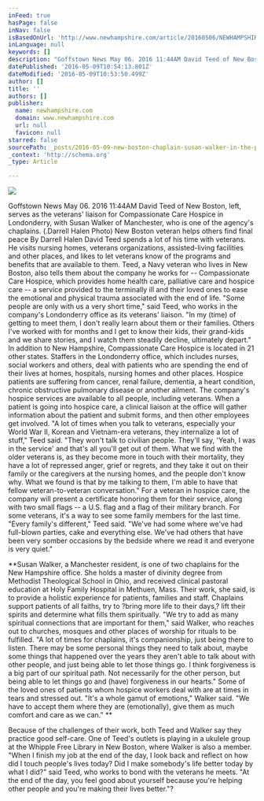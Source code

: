 ```yaml
---
inFeed: true
hasPage: false
inNav: false
isBasedOnUrl: 'http://www.newhampshire.com/article/20160506/NEWHAMPSHIRE1409/160509522/-1/newhampshire1409'
inLanguage: null
keywords: []
description: "Goffstown News May 06. 2016 11:44AM David Teed of New Boston, left, serves as the veterans' liaison for Compassionate Care Hospice in Londonderry, with Susan Walker of Manchester, who is one of the agency's chaplains. (.Darrell Halen Photo) New Boston veteran helps others find final peace By Darrell Halen David Teed spends a lot of his time with veterans. He visits nursing homes, veterans organizations, assisted-living facilities and other places, and likes to let veterans know of the programs and benefits that are available to them. Teed, a Navy veteran who lives in New Boston, also tells them about the company he works for – Compassionate Care Hospice, which provides home health care, palliative care and hospice care – a service provided to the terminally ill and their loved ones to ease the emotional and physical trauma associated with the end of life. \"Some people are only with us a very short time,\" said Teed, who works in the company's Londonderry office as its veterans' liaison. \"In my (time) of getting to meet them, I don't really learn about them or their families. Others I've worked with for months and I get to know their kids, their grand-kids and we share stories, and I watch them steadily decline, ultimately depart.\" In addition to New Hampshire, Compassionate Care Hospice is located in 21 other states. Staffers in the Londonderry office, which includes nurses, social workers and others, deal with patients who are spending the end of their lives at homes, hospitals, nursing homes and other places. Hospice patients are suffering from cancer, renal failure, dementia, a heart condition, chronic obstructive pulmonary disease or another ailment. The company's hospice services are available to all people, including veterans. When a patient is going into hospice care, a clinical liaison at the office will gather information about the patient and submit forms, and then other employees get involved. \"A lot of times when you talk to veterans, especially your World War II, Korean and Vietnam-era veterans, they internalize a lot of stuff,\" Teed said. \"They won't talk to civilian people. They'll say, 'Yeah, I was in the service' and that's all you'll get out of them. What we find with the older veterans is, as they become more in touch with their mortality, they have a lot of repressed anger, grief or regrets, and they take it out on their family or the caregivers at the nursing homes, and the people don't know why. What we found is that by me talking to them, I'm able to have that fellow veteran-to-veteran conversation.\" For a veteran in hospice care, the company will present a certificate honoring them for their service, along with two small flags – a U.S. flag and a flag of their military branch. For some veterans, it's a way to see some family members for the last time. \"Every family's different,\" Teed said. \"We've had some where we've had full-blown parties, cake and everything else. We've had others that have been very somber occasions by the bedside where we read it and everyone is very quiet.\" "
datePublished: '2016-05-09T10:54:13.801Z'
dateModified: '2016-05-09T10:53:50.499Z'
author: []
title: ''
authors: []
publisher:
  name: newhampshire.com
  domain: www.newhampshire.com
  url: null
  favicon: null
starred: false
sourcePath: _posts/2016-05-09-new-boston-chaplain-susan-walker-in-the-press.md
_context: 'http://schema.org'
_type: Article

---
```

![](https://the-grid-user-content.s3-us-west-2.amazonaws.com/d80a58f4-ac06-4ff5-a77c-763902e273a7.jpg)

Goffstown News May 06\. 2016 11:44AM David Teed of New Boston, left, serves as the veterans' liaison for Compassionate Care Hospice in Londonderry, with Susan Walker of Manchester, who is one of the agency's chaplains. (.Darrell Halen Photo) New Boston veteran helps others find final peace By Darrell Halen David Teed spends a lot of his time with veterans. He visits nursing homes, veterans organizations, assisted-living facilities and other places, and likes to let veterans know of the programs and benefits that are available to them. Teed, a Navy veteran who lives in New Boston, also tells them about the company he works for -- Compassionate Care Hospice, which provides home health care, palliative care and hospice care -- a service provided to the terminally ill and their loved ones to ease the emotional and physical trauma associated with the end of life. "Some people are only with us a very short time," said Teed, who works in the company's Londonderry office as its veterans' liaison. "In my (time) of getting to meet them, I don't really learn about them or their families. Others I've worked with for months and I get to know their kids, their grand-kids and we share stories, and I watch them steadily decline, ultimately depart." In addition to New Hampshire, Compassionate Care Hospice is located in 21 other states. Staffers in the Londonderry office, which includes nurses, social workers and others, deal with patients who are spending the end of their lives at homes, hospitals, nursing homes and other places. Hospice patients are suffering from cancer, renal failure, dementia, a heart condition, chronic obstructive pulmonary disease or another ailment. The company's hospice services are available to all people, including veterans. When a patient is going into hospice care, a clinical liaison at the office will gather information about the patient and submit forms, and then other employees get involved. "A lot of times when you talk to veterans, especially your World War II, Korean and Vietnam-era veterans, they internalize a lot of stuff," Teed said. "They won't talk to civilian people. They'll say, 'Yeah, I was in the service' and that's all you'll get out of them. What we find with the older veterans is, as they become more in touch with their mortality, they have a lot of repressed anger, grief or regrets, and they take it out on their family or the caregivers at the nursing homes, and the people don't know why. What we found is that by me talking to them, I'm able to have that fellow veteran-to-veteran conversation." For a veteran in hospice care, the company will present a certificate honoring them for their service, along with two small flags -- a U.S. flag and a flag of their military branch. For some veterans, it's a way to see some family members for the last time. "Every family's different," Teed said. "We've had some where we've had full-blown parties, cake and everything else. We've had others that have been very somber occasions by the bedside where we read it and everyone is very quiet." 

**Susan Walker, a Manchester resident, is one of two chaplains for the New Hampshire office. She holds a master of divinity degree from Methodist Theological School in Ohio, and received clinical pastoral education at Holy Family Hospital in Methuen, Mass. Their work, she said, is to provide a holistic experience for patients, families and staff. Chaplains support patients of all faiths, try to ?bring more life to their days,? lift their spirits and determine what fills them spiritually. "We try to add as many spiritual connections that are important for them," said Walker, who reaches out to churches, mosques and other places of worship for rituals to be fulfilled. "A lot of times for chaplains, it's companionship, just being there to listen. There may be some personal things they need to talk about, maybe some things that happened over the years they aren't able to talk about with other people, and just being able to let those things go. I think forgiveness is a big part of our spiritual path. Not necessarily for the other person, but being able to let things go and (have) forgiveness in our hearts." Some of the loved ones of patients whom hospice workers deal with are at times in tears and stressed out. "It's a whole gamut of emotions," Walker said. "We have to accept them where they are (emotionally), give them as much comfort and care as we can." **

Because of the challenges of their work, both Teed and Walker say they practice good self-care. One of Teed's outlets is playing in a ukulele group at the Whipple Free Library in New Boston, where Walker is also a member. "When I finish my job at the end of the day, I look back and reflect on how did I touch people's lives today? Did I make somebody's life better today by what I did?" said Teed, who works to bond with the veterans he meets. "At the end of the day, you feel good about yourself because you're helping other people and you're making their lives better."?